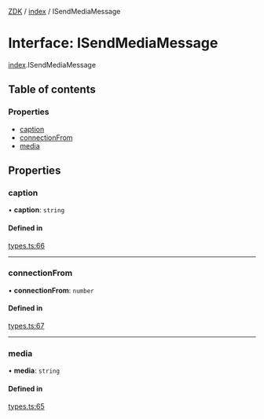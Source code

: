[ZDK](../README.md) / [index](../modules/index.md) / ISendMediaMessage

# Interface: ISendMediaMessage

[index](../modules/index.md).ISendMediaMessage

## Table of contents

### Properties

- [caption](index.ISendMediaMessage.md#caption)
- [connectionFrom](index.ISendMediaMessage.md#connectionfrom)
- [media](index.ISendMediaMessage.md#media)

## Properties

### caption

• **caption**: `string`

#### Defined in

[types.ts:66](https://github.com/innovtech-developers/zdk/blob/7db792f8d0888698b5c087a743b692e20fed3a78/src/types.ts#L66)

___

### connectionFrom

• **connectionFrom**: `number`

#### Defined in

[types.ts:67](https://github.com/innovtech-developers/zdk/blob/7db792f8d0888698b5c087a743b692e20fed3a78/src/types.ts#L67)

___

### media

• **media**: `string`

#### Defined in

[types.ts:65](https://github.com/innovtech-developers/zdk/blob/7db792f8d0888698b5c087a743b692e20fed3a78/src/types.ts#L65)
